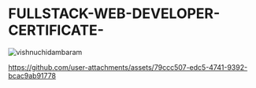 # FULLSTACK-WEB-DEVELOPER-CERTIFICATE-

![vishnuchidambaram](https://github.com/user-attachments/assets/3ebc3bd3-1b1c-4861-a516-8f44ed320d35)

https://github.com/user-attachments/assets/79ccc507-edc5-4741-9392-bcac9ab91778


